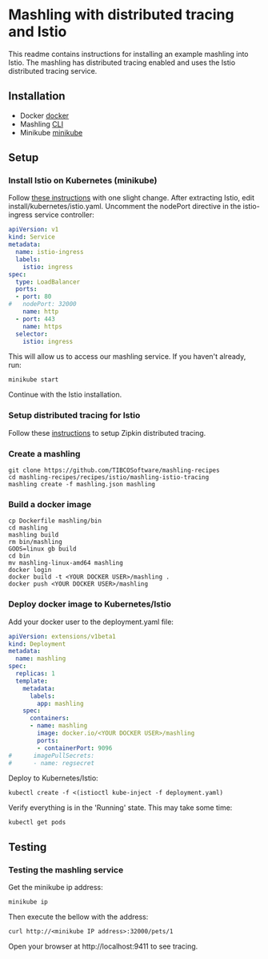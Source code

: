 # Mashling with distributed tracing and Istio

This readme contains instructions for installing an example mashling into Istio.
The mashling has distributed tracing enabled and uses the Istio distributed tracing service.

## Installation
* Docker [docker](https://www.docker.com)
* Mashling [CLI](https://github.com/TIBCOSoftware/mashling-cli)
* Minikube [minikube](https://kubernetes.io/docs/tasks/tools/install-minikube/)

## Setup
### Install Istio on Kubernetes (minikube)
Follow [these instructions](https://istio.io/docs/setup/install-kubernetes.html) with one slight change. After extracting Istio, edit install/kubernetes/istio.yaml. Uncomment the nodePort directive in the istio-ingress service controller:

```yaml
apiVersion: v1
kind: Service
metadata:
  name: istio-ingress
  labels:
    istio: ingress
spec:
  type: LoadBalancer
  ports:
  - port: 80
#   nodePort: 32000
    name: http
  - port: 443
    name: https
  selector:
    istio: ingress
```

This will allow us to access our mashling service. If you haven't already, run:

```
minikube start
```

Continue with the Istio installation.

### Setup distributed tracing for Istio

Follow these [instructions](https://istio.io/docs/tasks/distributed-tracing.html) to setup Zipkin distributed tracing.

### Create a mashling

```
git clone https://github.com/TIBCOSoftware/mashling-recipes
cd mashling-recipes/recipes/istio/mashling-istio-tracing
mashling create -f mashling.json mashling
```

### Build a docker image

```
cp Dockerfile mashling/bin
cd mashling
mashling build
rm bin/mashling
GOOS=linux gb build
cd bin
mv mashling-linux-amd64 mashling
docker login
docker build -t <YOUR DOCKER USER>/mashling .
docker push <YOUR DOCKER USER>/mashling
```

### Deploy docker image to Kubernetes/Istio

Add your docker user to the deployment.yaml file:

```yaml
apiVersion: extensions/v1beta1
kind: Deployment
metadata:
  name: mashling
spec:
  replicas: 1
  template:
    metadata:
      labels:
        app: mashling
    spec:
      containers:
      - name: mashling
        image: docker.io/<YOUR DOCKER USER>/mashling
        ports:
        - containerPort: 9096
#      imagePullSecrets:
#      - name: regsecret
```

Deploy to Kubernetes/Istio:

```
kubectl create -f <(istioctl kube-inject -f deployment.yaml)
```

Verify everything is in the 'Running' state. This may take some time:

```
kubectl get pods
```

## Testing
### Testing the mashling service

Get the minikube ip address:

```
minikube ip
```

Then execute the bellow with the address:

```
curl http://<minikube IP address>:32000/pets/1
```

Open your browser at http://localhost:9411 to see tracing.
